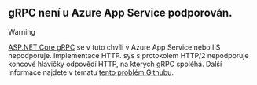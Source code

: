 ## <a name="grpc-not-supported-on-azure-app-service"></a>gRPC není u Azure App Service podporován.

> [!WARNING]
> [ASP.NET Core gRPC](xref:grpc/index) se v tuto chvíli v Azure App Service nebo IIS nepodporuje. Implementace HTTP. sys s protokolem HTTP/2 nepodporuje koncové hlavičky odpovědí HTTP, na kterých gRPC spoléhá. Další informace najdete v tématu [tento problém Githubu](https://github.com/aspnet/AspNetCore/issues/9020).
